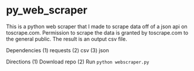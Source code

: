 # py_web_scraper

This is a python web scraper that I made to scrape data off of a json api on toscrape.com. Permission to scrape the data is granted by toscrape.com to the general public. The result is an output csv file.

Dependencies
(1) requests
(2) csv
(3) json

Directions
(1) Download repo
(2) Run `python webscraper.py`
